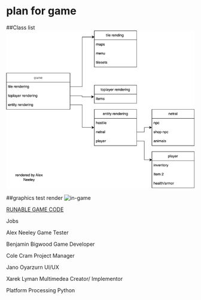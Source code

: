 # plan for game 

##Class list
![Class list](https://github.com/supercatblue/EpicTopDownGame/blob/main/Game/plan%2Bsudocode/plan1.drawio.png)

##graphics test render
![in-game](https://user-images.githubusercontent.com/111790695/223200916-92607365-d723-4a92-90f3-babd89c38787.png)

[RUNABLE GAME CODE]([https://github.com/supercatblue/EpicTopDownGame/blob/main/2nd_Game.rpg/sudocode/plan.txt](https://github.com/supercatblue/EpicTopDownGame/blob/main/2nd_Game.rpg/code/test.txt))


Jobs

Alex Neeley
Game Tester

Benjamin Bigwood
Game Developer

Cole Cram
Project Manager

Jano Oyarzurn
UI/UX

Xarek Lyman
Multimedea Creator/ Implementor

Platform 
Processing Python

